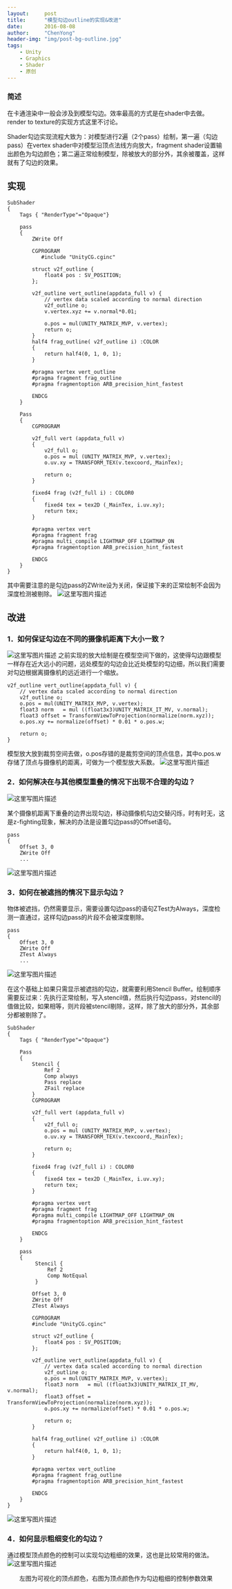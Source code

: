```yaml
---
layout:     post
title:      "模型勾边outline的实现&改进"
date:       2016-08-08
author:     "ChenYong"
header-img: "img/post-bg-outline.jpg"
tags:
    - Unity
    - Graphics
    - Shader
    - 原创
---
```


### 简述
在卡通渲染中一般会涉及到模型勾边。效率最高的方式是在shader中去做。render to texture的实现方式这里不讨论。

Shader勾边实现流程大致为：对模型进行2遍（2个pass）绘制，第一遍（勾边pass）在vertex shader中对模型沿顶点法线方向放大，fragment shader设置输出颜色为勾边颜色；第二遍正常绘制模型，除被放大的部分外，其余被覆盖，这样就有了勾边的效果。

## 实现

```
SubShader 
{
	Tags { "RenderType"="Opaque"}
	
	pass
	{ 
		ZWrite Off
	
		CGPROGRAM
	       #include "UnityCG.cginc"	
	
		struct v2f_outline {
			float4 pos : SV_POSITION;
		};			
	
		v2f_outline vert_outline(appdata_full v) {
			// vertex data scaled according to normal direction
			v2f_outline o;
			v.vertex.xyz += v.normal*0.01;
			
			o.pos = mul(UNITY_MATRIX_MVP, v.vertex);		
			return o;
		}
		half4 frag_outline( v2f_outline i) :COLOR 
		{
			return half4(0, 1, 0, 1);
		}
	
		#pragma vertex vert_outline
		#pragma fragment frag_outline
		#pragma fragmentoption ARB_precision_hint_fastest 
	
		ENDCG
	}
	
	Pass 
	{
		CGPROGRAM
	
		v2f_full vert (appdata_full v) 
		{
			v2f_full o;
			o.pos = mul (UNITY_MATRIX_MVP, v.vertex);
			o.uv.xy = TRANSFORM_TEX(v.texcoord,_MainTex);			
			
			return o; 
		}
			
		fixed4 frag (v2f_full i) : COLOR0 
		{						
			fixed4 tex = tex2D (_MainTex, i.uv.xy);			
			return tex;		
		}	
	
		#pragma vertex vert
		#pragma fragment frag
		#pragma multi_compile LIGHTMAP_OFF LIGHTMAP_ON
		#pragma fragmentoption ARB_precision_hint_fastest 
	
		ENDCG
	}
}
```

其中需要注意的是勾边pass的ZWrite设为关闭，保证接下来的正常绘制不会因为深度检测被剔除。
![这里写图片描述](http://img.blog.csdn.net/20160808083301271)

## 改进

### 1．如何保证勾边在不同的摄像机距离下大小一致？
![这里写图片描述](http://img.blog.csdn.net/20160808083607911)
之前实现的放大绘制是在模型空间下做的，这使得勾边跟模型一样存在近大远小的问题，远处模型的勾边会比近处模型的勾边细，所以我们需要对勾边根据离摄像机的远近进行一个缩放。

```
v2f_outline vert_outline(appdata_full v) {
	// vertex data scaled according to normal direction
	v2f_outline o;
	o.pos = mul(UNITY_MATRIX_MVP, v.vertex);
	float3 norm   = mul ((float3x3)UNITY_MATRIX_IT_MV, v.normal);
	float3 offset = TransformViewToProjection(normalize(norm.xyz));		
	o.pos.xy += normalize(offset) * 0.01 * o.pos.w;			

	return o;
}
```

模型放大放到裁剪空间去做，o.pos存错的是裁剪空间的顶点信息，其中o.pos.w存储了顶点与摄像机的距离，可做为一个模型放大系数。
![这里写图片描述](http://img.blog.csdn.net/20160808083928227) 

### 2．如何解决在与其他模型重叠的情况下出现不合理的勾边？
![这里写图片描述](http://img.blog.csdn.net/20160808084017166) 

某个摄像机距离下重叠的边界出现勾边，移动摄像机勾边交替闪烁，时有时无，这是z-fighting现象，解决的办法是设置勾边pass的Offset语句。

```
pass
{ 
	Offset 3, 0
	ZWrite Off
	...
```
![这里写图片描述](http://img.blog.csdn.net/20160808085100496)

### 3．如何在被遮挡的情况下显示勾边？
物体被遮挡，仍然需要显示，需要设置勾边pass的语句ZTest为Always，深度检测一直通过，这样勾边pass的片段不会被深度剔除。

```
pass
{ 
	Offset 3, 0
	ZWrite Off
	ZTest Always
	...
```
![这里写图片描述](http://img.blog.csdn.net/20160808084457236) 

在这个基础上如果只需显示被遮挡的勾边，就需要利用Stencil Buffer。绘制顺序需要反过来：先执行正常绘制，写入stencil值，然后执行勾边pass，对stencil的值做比较，如果相等，则片段被stencil剔除，这样，除了放大的部分外，其余部分都被剔除了。

```
SubShader 
{
	Tags { "RenderType"="Opaque"}

	Pass 
	{			
		Stencil {
			Ref 2
			Comp always
			Pass replace
			ZFail replace
		}
		CGPROGRAM
	
		v2f_full vert (appdata_full v) 
		{
			v2f_full o;
			o.pos = mul (UNITY_MATRIX_MVP, v.vertex);
			o.uv.xy = TRANSFORM_TEX(v.texcoord,_MainTex);			
			
			return o; 
		}
			
		fixed4 frag (v2f_full i) : COLOR0 
		{						
			fixed4 tex = tex2D (_MainTex, i.uv.xy);			
			return tex;		
		}	
	
		#pragma vertex vert
		#pragma fragment frag
		#pragma multi_compile LIGHTMAP_OFF LIGHTMAP_ON
		#pragma fragmentoption ARB_precision_hint_fastest 

		ENDCG
	}
	
	pass
	{ 
		 Stencil {
			 Ref 2
			 Comp NotEqual
		 }
		 
		Offset 3, 0
		ZWrite Off
		ZTest Always
	
		CGPROGRAM
        #include "UnityCG.cginc"	

		struct v2f_outline {
			float4 pos : SV_POSITION;
		};			
	
		v2f_outline vert_outline(appdata_full v) {
			// vertex data scaled according to normal direction
			v2f_outline o;
			o.pos = mul(UNITY_MATRIX_MVP, v.vertex);
			float3 norm   = mul ((float3x3)UNITY_MATRIX_IT_MV, v.normal);
			float3 offset = TransformViewToProjection(normalize(norm.xyz));		
			o.pos.xy += normalize(offset) * 0.01 * o.pos.w;			

			return o;
		}

		half4 frag_outline( v2f_outline i) :COLOR 
		{
			return half4(0, 1, 0, 1);
		}
	
		#pragma vertex vert_outline
		#pragma fragment frag_outline
		#pragma fragmentoption ARB_precision_hint_fastest 
	
		ENDCG
	}
}
```
![这里写图片描述](http://img.blog.csdn.net/20160808084953139)

### 4．如何显示粗细变化的勾边？

通过模型顶点颜色的控制可以实现勾边粗细的效果，这也是比较常用的做法。
![这里写图片描述](/img/in-post/outline/1.png)
<center>左图为可视化的顶点颜色，右图为顶点颜色作为勾边粗细的控制参数效果</center>

 

